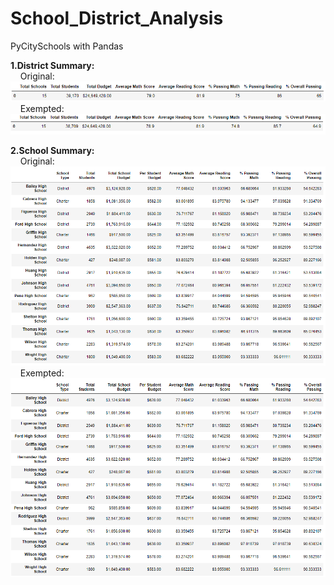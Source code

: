 # School_District_Analysis
PyCitySchools with Pandas

**1.District Summary:**
 <br /> &nbsp;&nbsp;&nbsp;&nbsp;Original: <br /> 
   ![Original District Summary](Resources/images/original_district_summary.png)
 <br /> &nbsp;&nbsp;&nbsp;&nbsp;Exempted: <br /> 
   ![Exempted District Summary](Resources/images/exempted_district_summary.png)
   
**2.School Summary:**
 <br /> &nbsp;&nbsp;&nbsp;&nbsp;Original: <br /> 
   ![Original District Summary](Resources/images/original_per_school_summary.png)
 <br /> &nbsp;&nbsp;&nbsp;&nbsp;Exempted: <br /> 
   ![Exempted District Summary](Resources/images/exempted_per_school_summary.png)
